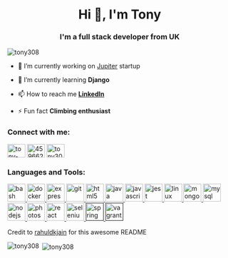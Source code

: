 <h1 align="center">Hi 👋, I'm Tony</h1>
<h3 align="center">I'm a full stack developer from UK</h3>

<p align="left"> <img src="https://komarev.com/ghpvc/?username=tony308" alt="tony308" /> </p>

- 🔭 I’m currently working on [Jupiter](https://jupiter.fit) startup

- 🌱 I’m currently learning **Django**

- 📫 How to reach me **[LinkedIn](https://www.linkedin.com/in/tony-huang-308/)**

- ⚡ Fun fact **Climbing enthusiast**

<p align="left">
<h3 align="left">Connect with me:</h3>
<a href="https://linkedin.com/in/tony-huang-308" target="blank"><img align="center" src="https://cdn.jsdelivr.net/npm/simple-icons@3.0.1/icons/linkedin.svg" alt="tony-huang-308" height="30" width="40" /></a>
<a href="https://stackoverflow.com/users/4596628" target="blank"><img align="center" src="https://cdn.jsdelivr.net/npm/simple-icons@3.0.1/icons/stackoverflow.svg" alt="4596628" height="30" width="40" /></a>
<a href="https://www.hackerrank.com/tony308" target="blank"><img align="center" src="https://cdn.jsdelivr.net/npm/simple-icons@3.0.1/icons/hackerrank.svg" alt="tony308" height="30" width="40" /></a>
</p>

<h3 align="left">Languages and Tools:</h3>
<p align="left"> <a href="https://www.gnu.org/software/bash/" target="_blank"> <img src="https://www.vectorlogo.zone/logos/gnu_bash/gnu_bash-icon.svg" alt="bash" width="40" height="40"/> </a> <a href="https://www.docker.com/" target="_blank"> <img src="https://devicons.github.io/devicon/devicon.git/icons/docker/docker-original-wordmark.svg" alt="docker" width="40" height="40"/> </a> <a href="https://expressjs.com" target="_blank"> <img src="https://devicons.github.io/devicon/devicon.git/icons/express/express-original-wordmark.svg" alt="express" width="40" height="40"/> </a> <a href="https://git-scm.com/" target="_blank"> <img src="https://www.vectorlogo.zone/logos/git-scm/git-scm-icon.svg" alt="git" width="40" height="40"/> </a> <a href="https://www.w3.org/html/" target="_blank"> <img src="https://devicons.github.io/devicon/devicon.git/icons/html5/html5-original-wordmark.svg" alt="html5" width="40" height="40"/> </a> <a href="https://www.java.com" target="_blank"> <img src="https://devicons.github.io/devicon/devicon.git/icons/java/java-original-wordmark.svg" alt="java" width="40" height="40"/> </a> <a href="https://developer.mozilla.org/en-US/docs/Web/JavaScript" target="_blank"> <img src="https://devicons.github.io/devicon/devicon.git/icons/javascript/javascript-original.svg" alt="javascript" width="40" height="40"/> </a> <a href="https://jestjs.io" target="_blank"> <img src="https://www.vectorlogo.zone/logos/jestjsio/jestjsio-icon.svg" alt="jest" width="40" height="40"/> </a> <a href="https://www.linux.org/" target="_blank"> <img src="https://devicons.github.io/devicon/devicon.git/icons/linux/linux-original.svg" alt="linux" width="40" height="40"/> </a> <a href="https://www.mongodb.com/" target="_blank"> <img src="https://devicons.github.io/devicon/devicon.git/icons/mongodb/mongodb-original-wordmark.svg" alt="mongodb" width="40" height="40"/> </a> <a href="https://www.mysql.com/" target="_blank"> <img src="https://devicons.github.io/devicon/devicon.git/icons/mysql/mysql-original-wordmark.svg" alt="mysql" width="40" height="40"/> </a> <a href="https://nodejs.org" target="_blank"> <img src="https://devicons.github.io/devicon/devicon.git/icons/nodejs/nodejs-original-wordmark.svg" alt="nodejs" width="40" height="40"/> </a> <a href="https://www.photoshop.com/en" target="_blank"> <img src="https://devicons.github.io/devicon/devicon.git/icons/photoshop/photoshop-plain.svg" alt="photoshop" width="40" height="40"/> </a> <a href="https://reactjs.org/" target="_blank"> <img src="https://devicons.github.io/devicon/devicon.git/icons/react/react-original-wordmark.svg" alt="react" width="40" height="40"/> </a> <a href="https://www.selenium.dev" target="_blank"> <img src="https://raw.githubusercontent.com/detain/svg-logos/780f25886640cef088af994181646db2f6b1a3f8/svg/selenium-logo.svg" alt="selenium" width="40" height="40"/> </a> <a href="" target="_blank"> <img src="https://www.vectorlogo.zone/logos/springio/springio-icon.svg" alt="spring" width="40" height="40"/> </a> <a href="" target="_blank"> <img src="https://www.vectorlogo.zone/logos/vagrantup/vagrantup-icon.svg" alt="vagrant" width="40" height="40"/> </a> </p>

Credit to [rahuldkjain](https://github.com/rahuldkjain/github-profile-readme-generator) for this awesome README

<p><img align="left" src="https://github-readme-stats.vercel.app/api/top-langs/?username=tony308&layout=compact" alt="tony308" /></p>

<p>&nbsp;<img align="center" src="https://github-readme-stats.vercel.app/api?username=tony308&show_icons=true" alt="tony308" /></p>
